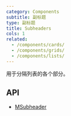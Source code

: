 ```yaml
---
category: Components
subtitle: 副标题
type: 副标题
title: Subheaders
cols: 1
related:
  - /components/cards/
  - /components/grids/
  - /components/lists/
---
```


用于分隔列表的各个部分。

## API

- [MSubheader](/docs/api/MSubheader)